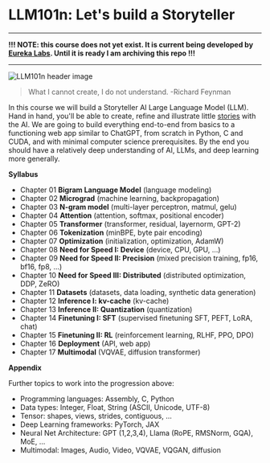 # LLM101n: Let's build a Storyteller

---

**!!! NOTE: this course does not yet exist. It is current being developed by [Eureka Labs](https://eurekalabs.ai). Until it is ready I am archiving this repo !!!**

---

![LLM101n header image](llm101n.jpg)

>  What I cannot create, I do not understand. -Richard Feynman

In this course we will build a Storyteller AI Large Language Model (LLM). Hand in hand, you'll be able to create, refine and illustrate little [stories](https://huggingface.co/datasets/roneneldan/TinyStories) with the AI. We are going to build everything end-to-end from basics to a functioning web app similar to ChatGPT, from scratch in Python, C and CUDA, and with minimal computer science prerequisites. By the end you should have a relatively deep understanding of AI, LLMs, and deep learning more generally.

**Syllabus**

- Chapter 01 **Bigram Language Model** (language modeling)
- Chapter 02 **Micrograd** (machine learning, backpropagation)
- Chapter 03 **N-gram model** (multi-layer perceptron, matmul, gelu)
- Chapter 04 **Attention** (attention, softmax, positional encoder)
- Chapter 05 **Transformer** (transformer, residual, layernorm, GPT-2)
- Chapter 06 **Tokenization** (minBPE, byte pair encoding)
- Chapter 07 **Optimization** (initialization, optimization, AdamW)
- Chapter 08 **Need for Speed I: Device** (device, CPU, GPU, ...)
- Chapter 09 **Need for Speed II: Precision** (mixed precision training, fp16, bf16, fp8, ...)
- Chapter 10 **Need for Speed III: Distributed** (distributed optimization, DDP, ZeRO)
- Chapter 11 **Datasets** (datasets, data loading, synthetic data generation)
- Chapter 12 **Inference I: kv-cache** (kv-cache)
- Chapter 13 **Inference II: Quantization** (quantization)
- Chapter 14 **Finetuning I: SFT** (supervised finetuning SFT, PEFT, LoRA, chat)
- Chapter 15 **Finetuning II: RL** (reinforcement learning, RLHF, PPO, DPO)
- Chapter 16 **Deployment** (API, web app)
- Chapter 17 **Multimodal** (VQVAE, diffusion transformer)

**Appendix**

Further topics to work into the progression above:

- Programming languages: Assembly, C, Python
- Data types: Integer, Float, String (ASCII, Unicode, UTF-8)
- Tensor: shapes, views, strides, contiguous, ...
- Deep Learning frameworks: PyTorch, JAX
- Neural Net Architecture: GPT (1,2,3,4), Llama (RoPE, RMSNorm, GQA), MoE, ...
- Multimodal: Images, Audio, Video, VQVAE, VQGAN, diffusion

